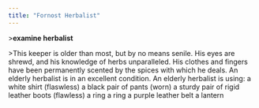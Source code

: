 ```yaml
---
title: "Fornost Herbalist"
---
```


\>**examine herbalist**

\>This keeper is older than most, but by no means senile. His eyes are
shrewd, and his knowledge of herbs unparalleled. His clothes and fingers
have been permanently scented by the spices with which he deals.
An elderly herbalist is in an excellent condition.
An elderly herbalist is using:
<worn on body> a white shirt (flaswless)
<worn on legs> a black pair of pants (worn)
<worn on feet> a sturdy pair of rigid leather boots (flawless)
<worn on finger> a ring
<worn on finger> a ring
<worn as belt> a purple leather belt
<worn on belt> a lantern